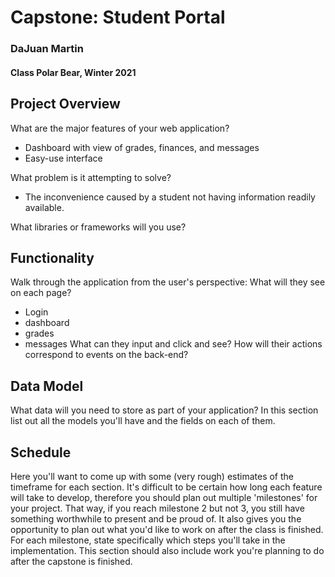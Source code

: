 # Capstone: Student Portal
### DaJuan Martin
#### Class Polar Bear, Winter 2021

## Project Overview
What are the major features of your web application? 
+ Dashboard with view of grades, finances, and messages
+ Easy-use interface

What problem is it attempting to solve? 
+ The inconvenience caused by a student not having information readily available.

What libraries or frameworks will you use?

## Functionality
Walk through the application from the user's perspective: 
What will they see on each page? 
+ Login
+ dashboard
+ grades
+ messages
What can they input and click and see? 
How will their actions correspond to events on the back-end?

## Data Model
What data will you need to store as part of your application? 
In this section list out all the models you'll have and the fields on each of them.

## Schedule
Here you'll want to come up with some (very rough) estimates of the timeframe for each section. 
It's difficult to be certain how long each feature will take to develop, therefore you should plan out multiple 'milestones' for your project. That way, if you reach milestone 2 but not 3, you still have something worthwhile to present and be proud of. 
It also gives you the opportunity to plan out what you'd like to work on after the class is finished. 
For each milestone, state specifically which steps you'll take in the implementation. 
This section should also include work you're planning to do after the capstone is finished.